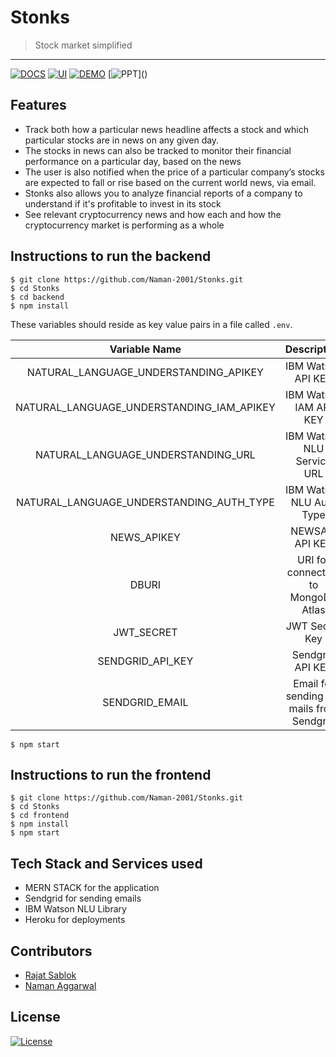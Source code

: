 # Stonks

> <Subtitle>
> Stock market simplified

---

[![DOCS](https://img.shields.io/badge/Documentation-see%20docs-green?style=flat-square&logo=postman)](https://documenter.getpostman.com/view/12931122/TVYJ5GY6) [![UI ](https://img.shields.io/badge/User%20Interface-Link%20to%20UI-orange?style=flat-square&logo=react)](https://bandito-stonks-crypto.herokuapp.com/) [![DEMO](https://img.shields.io/badge/Demo-Checkout-red?style=flat-square&logo=youtube)]() [![PPT](https://img.shields.io/badge/PPT-Checkout-purple?style=flat-square&logo=powerpoint)](\)

## Features

- Track both how a particular news headline affects a stock and which particular stocks are in news on any given day.
- The stocks in news can also be tracked to monitor their financial performance on a particular day, based on the news
- The user is also notified when the price of a particular company’s stocks are expected to fall or rise based on the current world news, via email.
- Stonks also allows you to analyze financial reports of a company to understand if it's profitable to invest in its stock
- See relevant cryptocurrency news and how each and how the cryptocurrency market is performing as a whole

## Instructions to run the backend

```
$ git clone https://github.com/Naman-2001/Stonks.git
$ cd Stonks
$ cd backend
$ npm install
```

These variables should reside as key value pairs in a file called `.env`.

|               Variable Name               |                Description                |          Get it from          |
| :---------------------------------------: | :---------------------------------------: | :---------------------------: |
|   NATURAL_LANGUAGE_UNDERSTANDING_APIKEY   |            IBM Watson API KEY             |    https://cloud.ibm.com/     |
| NATURAL_LANGUAGE_UNDERSTANDING_IAM_APIKEY |          IBM Watson IAM API KEY           |    https://cloud.ibm.com/     |
|    NATURAL_LANGUAGE_UNDERSTANDING_URL     |        IBM Watson NLU Service URL         |    https://cloud.ibm.com/     |
| NATURAL_LANGUAGE_UNDERSTANDING_AUTH_TYPE  |         IBM Watson NLU Auth Type          |    https://cloud.ibm.com/     |
|                NEWS_APIKEY                |              NEWSAPI API KEY              |  https://newsapi.org/account  |
|                   DBURI                   |    URI for connecting to MongoDB Atlas    |  https://cloud.mongodb.com/   |
|                JWT_SECRET                 |              JWT Secret Key               | You can generate your own key |
|             SENDGRID_API_KEY              |             Sendgrid API KEY              |   https://app.sendgrid.com/   |
|              SENDGRID_EMAIL               | Email for sending out mails from Sendgrid |   https://app.sendgrid.com/   |

```
$ npm start

```

## Instructions to run the frontend

```
$ git clone https://github.com/Naman-2001/Stonks.git
$ cd Stonks
$ cd frontend
$ npm install
$ npm start
```

## Tech Stack and Services used

- MERN STACK for the application
- Sendgrid for sending emails
- IBM Watson NLU Library
- Heroku for deployments

## Contributors

- <a href="https://github.com/RajatSablok">Rajat Sablok</a>
- <a href="https://github.com/Naman-2001">Naman Aggarwal</a>

## License

[![License](http://img.shields.io/:license-mit-blue.svg?style=flat-square)](http://badges.mit-license.org)
